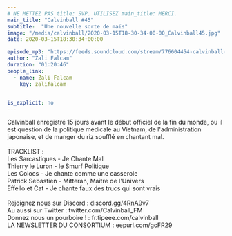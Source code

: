 ```yaml
---
# NE METTEZ PAS title: SVP. UTILISEZ main_title: MERCI.
main_title: "Calvinball #45"
subtitle:  "Une nouvelle sorte de maïs"
image: "/media/calvinball/2020-03-15T18-30-34-00-00_Calvinball45.jpg"
date: 2020-03-15T18:30:34+00:00

episode_mp3: "https://feeds.soundcloud.com/stream/776604454-calvinball-radio-calvinball-45-une-nouvelle-sorte-de-mais.mp3"
author: "Zali Falcam"
duration: "01:20:46"
people_link: 
  - name: Zali Falcam
    key: zalifalcam


is_explicit: no
---
```


<PodcastHeader/>

<!-- ECRIRE LA DESCRIPTION DE L'EPISODE SOUS CETTE LIGNE -->
Calvinball enregistré 15 jours avant le début officiel de la fin du monde, ou il est question de la politique médicale au Vietnam, de l'administration japonaise, et de manger du riz soufflé en chantant mal.<br><br>TRACKLIST :<br>Les Sarcastiques - Je Chante Mal<br>Thierry le Luron - le Smurf Politique<br>Les Colocs - Je chante comme une casserole<br>Patrick Sebastien - Mitteran, Maître de l'Univers<br>Effello et Cat - Je chante faux des trucs qui sont vrais<br><br>Rejoignez nous sur Discord : discord.gg/4RnA9v7<br>Au aussi sur Twitter : twitter.com/Calvinball_FM<br>Donnez nous un pourboire ! : fr.tipeee.com/calvinball<br>LA NEWSLETTER DU CONSORTIUM : eepurl.com/gcFR29

